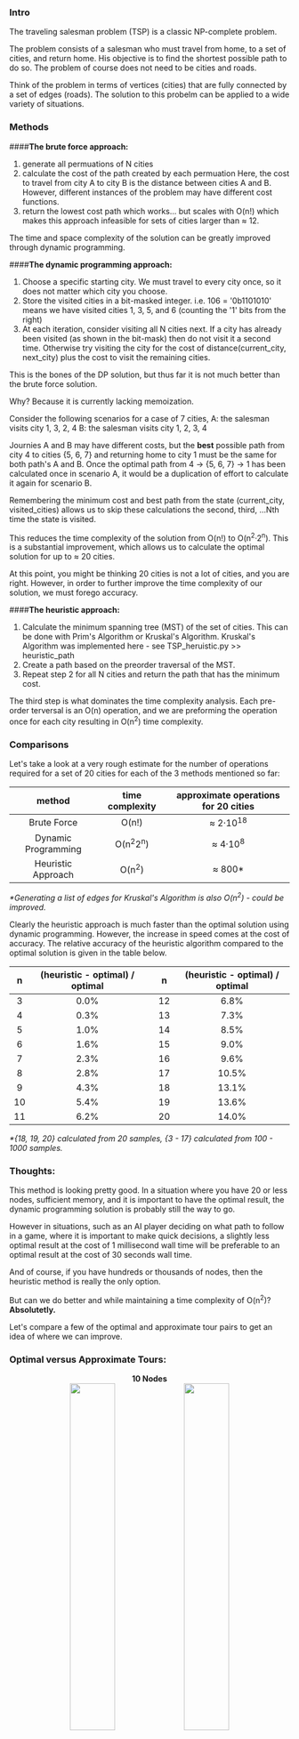 ### Intro

The traveling salesman problem (TSP) is a classic NP-complete problem.

The problem consists of a salesman who must travel from home, to a set of cities, and return home.  His objective is to find the shortest possible path to do so.  The problem of course does not need to be cities and roads.

Think of the problem in terms of vertices (cities) that are fully connected by a set of edges (roads).  The solution to this probelm can be applied to a wide variety of situations.

### Methods

####<b>The brute force approach:</b>
1. generate all permuations of N cities
2. calculate the cost of the path created by each permuation
Here, the cost to travel from city A to city B is the distance between cities A and B.
However, different instances of the problem may have different cost functions.
3. return the lowest cost path
which works... but scales with O(n!) which makes this approach infeasible for sets of cities larger than &approx; 12.

The time and space complexity of the solution can be greatly improved through dynamic programming.

####<b>The dynamic programming approach:</b>
1. Choose a specific starting city.
We must travel to every city once, so it does not matter which city you choose.
2. Store the visited cities in a bit-masked integer.
i.e. 106 = '0b1101010' means we have visited cities 1, 3, 5, and 6 (counting the '1' bits from the right)
3. At each iteration, consider visiting all N cities next.
If a city has already been visited (as shown in the bit-mask) then do not visit it a second time.
Otherwise try visiting the city for the cost of distance(current_city, next_city) plus the cost to visit the remaining cities.

This is the bones of the DP solution, but thus far it is not much better than the brute force solution.

Why? Because it is currently lacking memoization.

Consider the following scenarios for a case of 7 cities, 
A: the salesman visits city 1, 3, 2, 4 
B: the salesman visits city 1, 2, 3, 4 

Journies A and B may have different costs, but the <b>best</b> possible path from city 4 to cities {5, 6, 7} and returning home to city 1 must be the same for both path's A and B.  Once the optimal path from 4 -> {5, 6, 7} -> 1 has been calculated once in scenario A, it would be a duplication of effort to calculate it again for scenario B.

Remembering the minimum cost and best path from the state (current_city, visited_cities) allows us to skip these calculations the second, third, ...Nth time the state is visited.  

This reduces the time complexity of the solution from O(n!) to O(n<sup>2</sup>&middot;2<sup>n</sup>).
This is a substantial improvement, which allows us to calculate the optimal solution for up to &approx; 20 cities.

At this point, you might be thinking 20 cities is not a lot of cities, and you are right.
However, in order to further improve the time complexity of our solution, we must forego accuracy.

####<b>The heuristic approach:</b>

1. Calculate the minimum spanning tree (MST) of the set of cities.
This can be done with Prim's Algorithm or Kruskal's Algorithm.
Kruskal's Algorithm was implemented here - see TSP_heruistic.py >> heuristic_path
2. Create a path based on the preorder traversal of the MST.
3. Repeat step 2 for all N cities and return the path that has the minimum cost.

The third step is what dominates the time complexity analysis.  Each pre-order terversal is an O(n) operation, and we are preforming the operation once for each city resulting in O(n<sup>2</sup>) time complexity.

### Comparisons

Let's take a look at a very rough estimate for the number of operations required for a set of 20 cities for each of the 3 methods mentioned so far:

| method | time complexity | approximate operations for 20 cities |
|:---:|:---:|:---:|
|Brute Force| O(n!)| &approx; 2&middot;10<sup>18</sup>|
|Dynamic Programming |O(n<sup>2</sup>2<sup>n</sup>)| &approx; 4&middot;10<sup>8</sup> | 
|Heuristic Approach | O(n<sup>2</sup>) | &approx; 800* |
<i>*Generating a list of edges for Kruskal's Algorithm is also O(n<sup>2</sup>) - could be improved.</i>

Clearly the heuristic approach is much faster than the optimal solution using dynamic programming.
However, the increase in speed comes at the cost of accuracy.  The relative accuracy of the heuristic algorithm compared to the optimal solution is given in the table below.


| n | (heuristic - optimal) / optimal | | n | (heuristic - optimal) / optimal |
|:----:|:---:|:---:|:---:|:---:|
| 3  | 0.0% | | 12  | 6.8% |
| 4  | 0.3% | | 13  | 7.3% |
| 5  | 1.0%  | | 14  | 8.5% |
| 6  | 1.6%  | | 15  | 9.0% |
| 7  | 2.3%  | | 16  | 9.6% |
| 8  | 2.8%  | | 17  | 10.5% |
| 9  | 4.3%  | | 18  | 13.1% |
| 10  | 5.4%  | | 19 | 13.6% |
| 11  | 6.2%  | | 20 | 14.0% |
<i>*{18, 19, 20} calculated from 20 samples, {3 - 17} calculated from 100 - 1000 samples.</i>

### Thoughts:

This method is looking pretty good.  In a situation where you have 20 or less nodes, sufficient memory, and it is important to have the optimal result, the dynamic programming solution is probably still the way to go.

However in situations, such as an AI player deciding on what path to follow in a game, where it is important to make quick decisions, a slightly less optimal result at the cost of 1 millisecond wall time will be preferable to an optimal result at the cost of 30 seconds wall time. 

And of course, if you have hundreds or thousands of nodes, then the heuristic method is really the only option.

But can we do better and while maintaining a time complexity of O(n<sup>2</sup>)? <b>Absolutetly.</b>

Let's compare a few of the optimal and approximate tour pairs to get an idea of where we can improve.

### Optimal versus Approximate Tours:

<p align="center"><b>10 Nodes</b><br>
<img src="10_nodes_.png" width="40%">
<img src="10_nodes.png" width="40%">
</p>

<p align="center"><b>14 Nodes</b><br>
<img src="14_nodes_.png" width="40%">
<img src="14_nodes.png" width="40%">
</p>

<p align="center"><b>18 Nodes</b><br>
<img src="1.png" width="40%">
<img src="1e.png" width="40%">

<img src="4.png" width="40%">
<img src="4e.png" width="40%">
</p>

### Observations:

1. When there are fewer nodes, the heuristic approach will often find the optimal path
2. Often, the error originates due to the path taking a detour through a point that would obviously fit better elsewhere in the path

### Idea:

Think of the path like a rubber band.  If we take out a point, the path will fill the gap by connecting the 2 neighboring points 2.

In doing so, the rubber band will relax a little because it is not being stretched as far.

However, we need to visit all the points so we must re-insert the point between two of the existing nodes in the path.

But, perhaps there is a better place in the path for this point than where we removed it from.  

Look at the approximate path for the 14 node plot.  Now picture removing the node at (42, 22) from the plot. The rubber band would relax by connecting nodes (60, 5) and (50, 35).  Insert the point (42, 22) back into the path, which two nodes should it go between?  The two nodes that will stretch the rubber band the least.  In this case (25, 21) and (50, 35).  

### Improvement to the heuristic method:

I call this improvement relaxation because it is relaxing the tension in the hypothetical rubber band.  

It is a simple and intuitive idea for improving the heuristic and as such probably already has a more formal name.

To relax the path:
1. For each node (b) calculate the cost of removing it from the path.<br>
<b>removal_cost = distance(a, c) - distance(b, c) - distance(a, b)</b> <br>
where a and c are the neighbors of node b in the path<br>
removal_cost will be negative because we are removing tension from the path by removing node b<br>
2. For each pair of neighboring nodes, calculate the cost of inserting node b<br>
<b>insertion_cost = distance(a, b) + distance(b, c) - distance(a, c)</b>
insertion cost will be non-negative because we are stretching the band to insert point b<br>
3. Insert node b at the location that will have the greatest overall relaxation for the band<br>
<b>total_relaxation = insertion_cost + removal_cost</b><br>
4. Repeat for all nodes in the path
5. Repeat steps 1 - 4 until there are no gains from path relaxation (typically 1 or 2 cycles in total)

### Comparisons

| n | (heuristic - optimal) / optimal | | n | (heuristic - optimal) / optimal |
|:----:|:---:|:---:|:---:|:---:|
| 3  | 0.00% | | 12  | 1.25% |
| 4  | 0.00% | | 13  | 1.36% |
| 5  | 0.00%  | | 14  | 2.18% |
| 6  | 0.07%  | | 15  | 2.80% |
| 7  | 0.11%  | | 16  | 3.12% |
| 8  | 0.31%  | | 17  | 3.18% |
| 9  | 0.40%  | | 18  | 4.22% |
| 10  | 0.71%  | | 19 | 4.52% |
| 11  | 1.19%  | | 20 | 4.48% |
<i>*{20} calculated from 50 samples, {3 - 19} calculated from 100 - 1000 samples.</i>

### Optimal versus Approximate Tours:
<b>Before Relaxatoin (left) and After Relaxation (right)</b>

<p align="center"><b>18 Nodes</b><br>
<img src="18_pt_heur_path.png" width="40%">
<img src="18_pt_relaxed.png" width="40%">
</p>


<p align="center"><b>20 Nodes</b><br>
<img src="20_pt_heur_path.png" width="40%">
<img src="20_pt_relaxed.png" width="40%">
</p>

<p align="center"><b>20 Nodes</b><br>
<img src="20_pt_heur_path2.png" width="40%">
<img src="20_pt_relaxed2.png" width="40%">
</p>

This method is looking great compared to the previous heuristic!<br>
But is there more that we can do?

### Observations:

We can learn more by studying where path relaxation failed to produce the optimal solution than we can from studying where it worked perfectly.

Firstly, let's consider what we could do to improve the solution in the 20 node scenario.  Specifically let us consider the first set of 20 nodes.

The optimal solution and relaxed heuristic solution agree on the best path everywhere except for the 8 nodes between (35, 99) and (95, 83).

Since this is a small subset of the total set of nodes, we could apply the dynamic programming solution to find the best path from node (35, 99) to node (5, 83) keeping the two nodes pinned with respect to the remainder of the nodes.  This would require O(k<sup>2</sup>&middot;2<sup>k</sup>) time where k is the length of the gap between nodes.

Furthermore this would need to be applied n times along the path of nodes resulting in O(n&middot;k<sup>2</sup>&middot;2<sup>k</sup>) time complexity.  Which for small k should still be much faster than the dynamic programming approach for the optimal solution.  

### Visual result of subset optimization:

<b>Before relaxation (left), After relaxation (middle), After subset optimization (right)</b><br>
<b>k is the subset size that was optimized.</b>

<p align="center"><b>20 Nodes ; k = 5</b><br>
<img src="./heur-rel-sub/204hn5.png" width="32%">
<img src="./heur-rel-sub/204rn5.png" width="32%">
<img src="./heur-rel-sub/204sn5.png" width="32%">
</p>


<p align="center"><b>20 Nodes ; k = 8</b><br>
<img src="./heur-rel-sub/20h1.png" width="32%">
<img src="./heur-rel-sub/20r1.png" width="32%">
<img src="./heur-rel-sub/20s1.png" width="32%">
</p>

<p align="center"><b>20 Nodes ; k = 10</b><br>
<img src="./heur-rel-sub/20h2.png" width="32%">
<img src="./heur-rel-sub/20r2.png" width="32%">
<img src="./heur-rel-sub/20s2.png" width="32%">
</p>

<p align="center"><b>20 Nodes ; k = 10</b><br>
<img src="./heur-rel-sub/203h.png" width="32%">
<img src="./heur-rel-sub/203r.png" width="32%">
<img src="./heur-rel-sub/203s.png" width="32%">
</p>

### Comparisons

<b>Approximate path is found through:</b>
1. Generate MST
2. Best (lowest cost) pre-order traversal of MST
3. Relax points one by one
4. Replace continuous subsets of k nodes with the optimal arrangement where k is floor(n / 2).

| n | (heuristic - optimal) / optimal | | n | (heuristic - optimal) / optimal |
|:----:|:---:|:---:|:---:|:---:|
| 3  | 0.000% | | 12  | 0.200% |
| 4  | 0.000% | | 13  | 0.352% |
| 5  | 0.012%  | | 14  | 0.232% |
| 6  | 0.002%  | | 15  | 0.423% |
| 7  | 0.029%  | | 16  | 0.620% |
| 8  | 0.017%  | | 17  | 0.454% |
| 9  | 0.070%  | | 18  | 0.225% |
| 10  | 0.083%  | | 19 | 0.856% |
| 11  | 0.200%  | | 20 | 0.458% |
<b><i>*{19, 20} calcualted from 50 samples, {3-18} calculated from 100 - 1000 samples.</i><br>
Note: percent error does not necessarily reflect how close the heuristic path is to the optimal path.  In this case the heuristic path typically has 0% error however when the path is not perfect, the error is slightly less than the errors reported in the previous table on average.</b>

| method | time complexity | wall time for 20 cities | typical percentage over optimal path length |
|:---:|:---:|:---:|:---:|
|Brute Force| O(n!)| TLE | 0% |
|Dynamic Programming |O(n<sup>2</sup> 2<sup>n</sup>)| &approx; 31 sec | 0% |
|Heuristic Approach | O(n<sup>2</sup>) | &approx; 1 ms | 15%
|Heuristic Approach with Relaxation | O(n<sup>2</sup>) | &approx; 3 ms | 5% |
|Heuristic Approach with Relaxation and k-subset Optimization | O(n k<sup>2</sup> 2<sup>k</sup>) | &approx; 500 ms | 0%|
<i>\*Typical error is based on a set size of 20 vertices.</i><br>
<i>\*k is set to floor(n / 2) for the k-subset optimization</i>